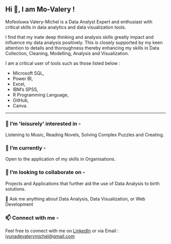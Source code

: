 ## Hi 👋, I am Mo-Valery !

Mofeoluwa Valery-Michel is a Data Analyst Expert and enthusiast with critical skills in data analytics and data visualization tools.

I find that my inate deep thinking and analysis skills greatly impact and influence my data analysis positively. 
This is closely supported by my keen attention to details and thoroughness thereby enhancing my skills in Data Collection, Cleaning, Modelling, Analysis and Visualization.

I am a critical user of tools such as those listed below :
- Microsoft SQL,
- Power BI,
- Excel,
- IBM’s SPSS,
- R Programming Language,
- GitHub,
- Canva.

---
### 👀 I’m 'leisurely' interested in -
Listening to Music, Reading Novels, Solving Complex Puzzles and Creating.

### 🌱 I’m currently -
Open to the application of my skills in Organisations.

### 💞️ I’m looking to collaborate on -
Projects and Applications that further aid the use of Data Analysis to birth solutions.

💬 Ask me anything about Data Analysis, Data Visualization, or Web Development

### 📫 Connect with me -
Feel free to connect with me on [LinkedIn](http://linkedin.com/in/mofeoluwa-val%C3%A9ry-michel-21b42182) or via Email : iyunadevalerymichel@gmail.com

<!---
Mo-Valery/Mo-Valery is a ✨ special ✨ repository because its `README.md` (this file) appears on your GitHub profile.
You can click the Preview link to take a look at your changes.
--->
